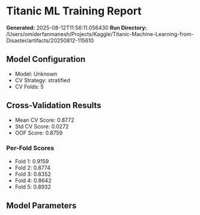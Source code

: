 # Titanic ML Training Report

**Generated:** 2025-08-12T11:56:11.056430
**Run Directory:** /Users/omiderfanmanesh/Projects/Kaggle/Titanic-Machine-Learning-from-Disaster/artifacts/20250812-115610

## Model Configuration
- Model: Unknown
- CV Strategy: stratified
- CV Folds: 5

## Cross-Validation Results
- Mean CV Score: 0.8772
- Std CV Score: 0.0272
- OOF Score: 0.8759

### Per-Fold Scores
- Fold 1: 0.9159
- Fold 2: 0.8774
- Fold 3: 0.8352
- Fold 4: 0.8642
- Fold 5: 0.8932

## Model Parameters
